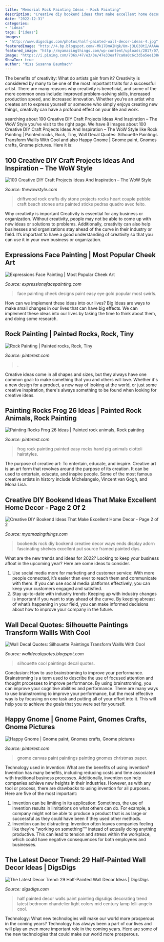 ```yaml
---
title: "Memorial Rock Painting Ideas - Rock Painting"
description: "Creative diy bookend ideas that make excellent home decor"
date: "2022-12-31"
categories:
- "ideas"
tags: ["ideas"]
images:
- "http://www.digsdigs.com/photos/half-painted-wall-decor-ideas-4.jpg"
featuredImage: "http://4.bp.blogspot.com/-Mk17DmAIHgk/Um-j3LO3OtI/AAAAAAAAEEE/xYIrMM0k1ws/s1600/cool+silhouleete.jpg"
featured_image: "http://myamazingthings.com/wp-content/uploads/2017/07/bookend-ideas-7.jpg"
image: "https://i.pinimg.com/736x/47/e3/3e/47e33eaf7ca0a0c6c3d5a5ee138d5029.jpg"
ShowToc: true
author: "Miss Susanna Baumbach"
---
```



The benefits of creativity: What do artists gain from it?
Creativity is considered by many to be one of the most important traits for a successful artist. There are many reasons why creativity is beneficial, and some of the more common ones include: improved problem-solving skills, increased production speed, and increased innovation. Whether you’re an artist who creates art to express yourself or someone who simply enjoys creating new things, creativity can have a profound effect on your life and work.

	

		
searching about 100 Creative DIY Craft Projects Ideas And Inspiration – The WoW Style you've visit to the right page. We have 8 Images about 100 Creative DIY Craft Projects Ideas And Inspiration – The WoW Style like Rock Painting | Painted rocks, Rock, Tiny, Wall Decal Quotes: Silhouette Paintings Transform Wallls With Cool and also Happy Gnome | Gnome paint, Gnomes crafts, Gnome pictures. Here it is:
		
    
## 100 Creative DIY Craft Projects Ideas And Inspiration – The WoW Style

<img loading=lazy src="http://thewowstyle.com/wp-content/uploads/2014/11/Stone-Couple-on-Driftwood-with-Heart-Rock..jpg" onerror="this.onerror=null;this.src='https://tse4.mm.bing.net/th?id=OIP.B5BxKwbKcifHbjt4AnTnrwHaLL&amp;pid=15.1';" alt="100 Creative DIY Craft Projects Ideas And Inspiration – The WoW Style">

_Source: thewowstyle.com_

>driftwood rock crafts diy stone projects rocks heart couple pebble craft beach stones arts painted sticks pedras quadro avec feito. 

	

Why creativity is important
Creativity is essential for any business or organization. Without creativity, people may not be able to come up with new ideas or solutions to problems. Additionally, creativity can also help businesses and organizations stay ahead of the curve in their industry or field. It’s important to have a good understanding of creativity so that you can use it in your own business or organization.

    
## Expressions Face Painting | Most Popular Cheek Art

<img loading=lazy src="https://www.expressionsfacepainting.com/images/3/8.jpg" onerror="this.onerror=null;this.src='https://tse2.mm.bing.net/th?id=OIP.fQInRhMNQK5ga_zQU5fH-wHaJ3&amp;pid=15.1';" alt="Expressions Face Painting | Most Popular Cheek Art">

_Source: expressionsfacepainting.com_

>face painting cheek designs paint easy eye gold popular most swirls. 

	

How can we implement these ideas into our lives?
Big Ideas are ways to make small changes in our lives that can have big effects. We can implement these ideas into our lives by taking the time to think about them, and doing some research.

    
## Rock Painting | Painted Rocks, Rock, Tiny

<img loading=lazy src="https://i.pinimg.com/736x/47/e3/3e/47e33eaf7ca0a0c6c3d5a5ee138d5029.jpg" onerror="this.onerror=null;this.src='https://tse3.mm.bing.net/th?id=OIP.TfTrTOjbvEZHQyNVXOa9_gHaJ3&amp;pid=15.1';" alt="Rock Painting | Painted rocks, Rock, Tiny">

_Source: pinterest.com_

>. 

	

Creative ideas come in all shapes and sizes, but they always have one common goal: to make something that you and others will love. Whether it's a new design for a product, a new way of looking at the world, or just some creative inspiration, there's always something to be found when looking for creative ideas.

    
## Painting Rocks Frog 26 Ideas | Painted Rock Animals, Rock Painting

<img loading=lazy src="https://i.pinimg.com/736x/2a/ac/08/2aac08ab7cffc757088ca8269558923c.jpg" onerror="this.onerror=null;this.src='https://tse1.mm.bing.net/th?id=OIP.9knmfViDykwxDGlL8DZ28QAAAA&amp;pid=15.1';" alt="Painting Rocks Frog 26 Ideas | Painted rock animals, Rock painting">

_Source: pinterest.com_

>frog rock painting painted easy rocks hand pig animals ciottoli hairstyles. 

	

The purpose of creative art: To entertain, educate, and inspire.
Creative art is an art form that revolves around the purpose of its creation. It can be used to entertain, educate, and inspire people. Some of the most famous creative artists in history include Michelangelo, Vincent van Gogh, and Mona Lisa.

    
## Creative DIY Bookend Ideas That Make Excellent Home Decor - Page 2 Of 2

<img loading=lazy src="http://myamazingthings.com/wp-content/uploads/2017/07/bookend-ideas-7.jpg" onerror="this.onerror=null;this.src='https://tse2.mm.bing.net/th?id=OIP.2i8vVow55vX0_F7LZzpuTgHaEH&amp;pid=15.1';" alt="Creative DIY Bookend Ideas That Make Excellent Home Decor - Page 2 of 2">

_Source: myamazingthings.com_

>bookends rock diy bookend creative decor ways ends display adorn fascinating shelves excellent put source framed painted diys. 

	

What are the new trends and ideas for 2022?
Looking to keep your business afloat in the upcoming year? Here are some ideas to consider. 
1. Use social media more for marketing and customer service: With more people connected, it’s easier than ever to reach them and communicate with them. If you can use social media platforms effectively, you can keep your customers engaged and satisfied. 
2. Stay up-to-date with industry trends: Keeping up with industry changes is important if you want to stay ahead of the curve. By keeping abreast of what’s happening in your field, you can make informed decisions about how to improve your company in the future. 

    
## Wall Decal Quotes: Silhouette Paintings Transform Wallls With Cool

<img loading=lazy src="http://4.bp.blogspot.com/-Mk17DmAIHgk/Um-j3LO3OtI/AAAAAAAAEEE/xYIrMM0k1ws/s1600/cool+silhouleete.jpg" onerror="this.onerror=null;this.src='https://tse2.mm.bing.net/th?id=OIP.zyrMch1udB5ZksMUpgNKngHaEk&amp;pid=15.1';" alt="Wall Decal Quotes: Silhouette Paintings Transform Wallls With Cool">

_Source: walldecalquotes.blogspot.com_

>silhouette cool paintings decal quotes. 

	

Conclusion: How to use brainstroming to improve your performance.
Brainstroming is a term used to describe the use of focused attention and thought processes to improve performance. By using brainstroming, you can improve your cognitive abilities and performance. There are many ways to use brainstroming to improve your performance, but the most effective way is by focusing on one task and putting all of your effort into it. This will help you to achieve the goals that you were set for yourself.

    
## Happy Gnome | Gnome Paint, Gnomes Crafts, Gnome Pictures

<img loading=lazy src="https://i.pinimg.com/736x/96/1f/6c/961f6cc47b0c15f3bedb359318b2d134.jpg" onerror="this.onerror=null;this.src='https://tse2.mm.bing.net/th?id=OIP.CUUjC4y5P7hFQFGEgKw6SgHaJ4&amp;pid=15.1';" alt="Happy Gnome | Gnome paint, Gnomes crafts, Gnome pictures">

_Source: pinterest.com_

>gnome canvas paint paintings painting gnomes christmas paper. 

	

Technology used in Invention: What are the benefits of using invention?
Invention has many benefits, including reducing costs and time associated with traditional business processes. Additionally, invention can help companies achieve new heights in their industries. However, as with any tool or process, there are drawbacks to using invention for all purposes. Here are five of the most important: 
1) Invention can be limiting in its application: Sometimes, the use of invention results in limitations on what others can do. For example, a company might not be able to produce a product that is as large or successful as they could have been if they used other methods. 
2) Invention can be distracting: Invention often leaves companies feeling like they're "working on something™" instead of actually doing anything productive. This can lead to tension and stress within the workplace, which could have negative consequences for both employees and businesses.

    
## The Latest Decor Trend: 29 Half-Painted Wall Decor Ideas | DigsDigs

<img loading=lazy src="http://www.digsdigs.com/photos/half-painted-wall-decor-ideas-4.jpg" onerror="this.onerror=null;this.src='https://tse3.mm.bing.net/th?id=OIP.-9ifbkEIRfcKjZp6MfB0EwHaLH&amp;pid=15.1';" alt="The Latest Decor Trend: 29 Half-Painted Wall Decor Ideas | DigsDigs">

_Source: digsdigs.com_

>half painted decor walls paint painting digsdigs decorating trend latest bedroom chandelier light colors mid century lamp lelli angelo cool. 

	

Technology: What new technologies will make our world more prosperous in the coming years?
Technology has always been a part of our lives and will play an even more important role in the coming years. Here are some of the new technologies that could make our world more prosperous.

